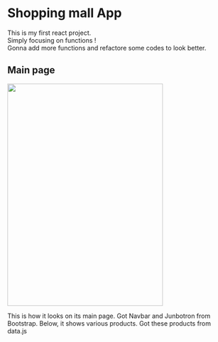 # Shopping mall App

This is my first react project.   
Simply focusing on functions !    
Gonna add more functions and refactore some codes to look better.   

## Main page 

<img src="https://user-images.githubusercontent.com/62753490/116693115-6831a680-a9f8-11eb-9631-eff6e2b767d6.png" width="350" height="500">

This is how it looks on its main page. 
Got Navbar and Junbotron from Bootstrap. 
Below, it shows various products. Got these products from data.js
